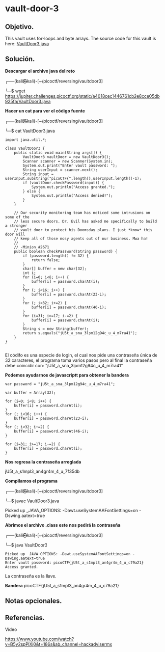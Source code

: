 # vault-door-3

## Objetivo.

This vault uses for-loops and byte arrays. The source code for this vault is here: [VaultDoor3.java](https://jupiter.challenges.picoctf.org/static/a4018cec1446761cb2e8cce05db925fa/VaultDoor3.java)

## Solución.

**Descargar el archivo java del reto** 

┌──(kali㉿kali)-[~/picoctf/reversing/vaultdoor3]

└─$ wget https://jupiter.challenges.picoctf.org/static/a4018cec1446761cb2e8cce05db925fa/VaultDoor3.java

**Hacer un cat para ver el código fuente**

┌──(kali㉿kali)-[~/picoctf/reversing/vaultdoor3]

└─$ cat VaultDoor3.java  

```
import java.util.*;

class VaultDoor3 {
    public static void main(String args[]) {
        VaultDoor3 vaultDoor = new VaultDoor3();
        Scanner scanner = new Scanner(System.in);
        System.out.print("Enter vault password: ");
        String userInput = scanner.next();
        String input = userInput.substring("picoCTF{".length(),userInput.length()-1);
        if (vaultDoor.checkPassword(input)) {
            System.out.println("Access granted.");
        } else {
            System.out.println("Access denied!");
        }
    }

    // Our security monitoring team has noticed some intrusions on some of the
    // less secure doors. Dr. Evil has asked me specifically to build a stronger
    // vault door to protect his Doomsday plans. I just *know* this door will
    // keep all of those nosy agents out of our business. Mwa ha!
    //
    // -Minion #2671
    public boolean checkPassword(String password) {
        if (password.length() != 32) {
            return false;
        }
        char[] buffer = new char[32];
        int i;
        for (i=0; i<8; i++) {
            buffer[i] = password.charAt(i);
        }
        for (; i<16; i++) {
            buffer[i] = password.charAt(23-i);
        }
        for (; i<32; i+=2) {
            buffer[i] = password.charAt(46-i);
        }
        for (i=31; i>=17; i-=2) {
            buffer[i] = password.charAt(i);
        }
        String s = new String(buffer);
        return s.equals("jU5t_a_sna_3lpm12g94c_u_4_m7ra41");
    }
}
  
```

El códifo es una especie de login, el cual nos pide una contraseña única de 32 caracteres, el programa toma varios pasos pero al final la contraseña debe coincidir con: "jU5t_a_sna_3lpm12g94c_u_4_m7ra41"

**Podemos ayudarnos de javascriptt para obtener la bandera**

```
var password = "jU5t_a_sna_3lpm12g94c_u_4_m7ra41";

var buffer = Array[32];

for (i=0; i<8; i++) {
    buffer[i] = password.charAt(i);
}
for (; i<16; i++) {
    buffer[i] = password.charAt(23-i);
}
for (; i<32; i+=2) {
    buffer[i] = password.charAt(46-i);
}

for (i=31; i>=17; i-=2) {
    buffer[i] = password.charAt(i);
}

```


**Nos regresa la contraseña arreglada**

jU5t_a_s1mpl3_an4gr4m_4_u_7f35db

**Compilamos el programa**

┌──(kali㉿kali)-[~/picoctf/reversing/vaultdoor3]

└─$ javac VaultDoor3.java

Picked up _JAVA_OPTIONS: -Dawt.useSystemAAFontSettings=on -Dswing.aatext=true

**Abrimos el archivo .class este nos pedirá la contraseña**

┌──(kali㉿kali)-[~/picoctf/reversing/vaultdoor3]

└─$ java VaultDoor3     
```
Picked up _JAVA_OPTIONS: -Dawt.useSystemAAFontSettings=on -Dswing.aatext=true
Enter vault password: picoCTF{jU5t_a_s1mpl3_an4gr4m_4_u_c79a21}
Access granted.
```

La contraseña es la llave.

**Bandera** picoCTF{jU5t_a_s1mpl3_an4gr4m_4_u_c79a21}

## Notas opcionales.

## Referencias.

Vídeo

https://www.youtube.com/watch?v=B5y2spPIXj0&t=186s&ab_channel=hackadvisermx